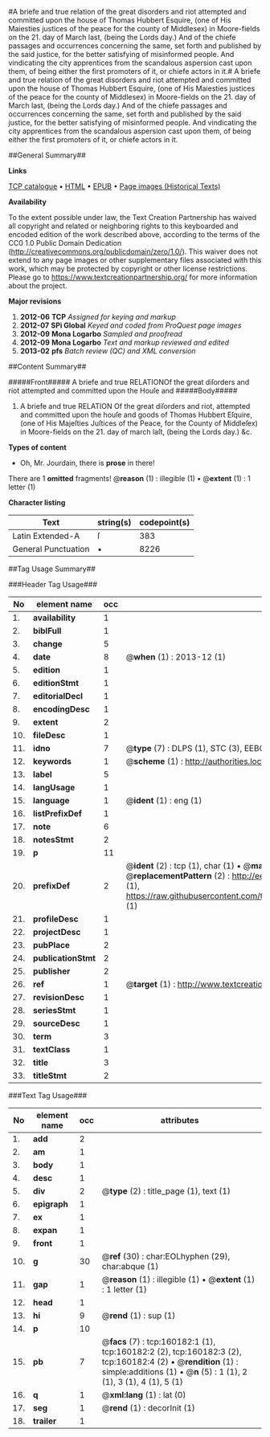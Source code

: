 #A briefe and true relation of the great disorders and riot attempted and committed upon the house of Thomas Hubbert Esquire, (one of His Maiesties justices of the peace for the county of Middlesex) in Moore-fields on the 21. day of March last, (being the Lords day.) And of the chiefe passages and occurrences concerning the same, set forth and published by the said justice, for the better satisfying of misinformed people. And vindicating the city apprentices from the scandalous aspersion cast upon them, of being either the first promoters of it, or chiefe actors in it.#
A briefe and true relation of the great disorders and riot attempted and committed upon the house of Thomas Hubbert Esquire, (one of His Maiesties justices of the peace for the county of Middlesex) in Moore-fields on the 21. day of March last, (being the Lords day.) And of the chiefe passages and occurrences concerning the same, set forth and published by the said justice, for the better satisfying of misinformed people. And vindicating the city apprentices from the scandalous aspersion cast upon them, of being either the first promoters of it, or chiefe actors in it.

##General Summary##

**Links**

[TCP catalogue](http://www.ota.ox.ac.uk/tcp/)  • 
[HTML](http://tei.it.ox.ac.uk/tcp/Texts-HTML/free/A77/A77399.html)  • 
[EPUB](http://tei.it.ox.ac.uk/tcp/Texts-EPUB/free/A77/A77399.epub) • 
[Page images (Historical Texts)](https://historicaltexts.jisc.ac.uk/eebo-99861947e)

**Availability**

To the extent possible under law, the Text Creation Partnership has waived all copyright and related or neighboring rights to this keyboarded and encoded edition of the work described above, according to the terms of the CC0 1.0 Public Domain Dedication (http://creativecommons.org/publicdomain/zero/1.0/). This waiver does not extend to any page images or other supplementary files associated with this work, which may be protected by copyright or other license restrictions. Please go to https://www.textcreationpartnership.org/ for more information about the project.

**Major revisions**

1. __2012-06__ __TCP__ *Assigned for keying and markup*
1. __2012-07__ __SPi Global__ *Keyed and coded from ProQuest page images*
1. __2012-09__ __Mona Logarbo__ *Sampled and proofread*
1. __2012-09__ __Mona Logarbo__ *Text and markup reviewed and edited*
1. __2013-02__ __pfs__ *Batch review (QC) and XML conversion*

##Content Summary##

#####Front#####
A briefe and true RELATIONOf the great diſorders and riot attempted and committed upon the Houſe and
#####Body#####

1. A briefe and true RELATION Of the great diſorders and riot, attempted and committed upon the houſe and goods of Thomas Hubbert Eſquire, (one of His Majeſties Juſtices of the Peace, for the County of Middleſex) in Moore-fields on the 21. day of march laſt, (being the Lords day.) &c.

**Types of content**

  * Oh, Mr. Jourdain, there is **prose** in there!

There are 1 **omitted** fragments! 
 @__reason__ (1) : illegible (1)  •  @__extent__ (1) : 1 letter (1)

**Character listing**


|Text|string(s)|codepoint(s)|
|---|---|---|
|Latin Extended-A|ſ|383|
|General Punctuation|•|8226|

##Tag Usage Summary##

###Header Tag Usage###

|No|element name|occ|attributes|
|---|---|---|---|
|1.|__availability__|1||
|2.|__biblFull__|1||
|3.|__change__|5||
|4.|__date__|8| @__when__ (1) : 2013-12 (1)|
|5.|__edition__|1||
|6.|__editionStmt__|1||
|7.|__editorialDecl__|1||
|8.|__encodingDesc__|1||
|9.|__extent__|2||
|10.|__fileDesc__|1||
|11.|__idno__|7| @__type__ (7) : DLPS (1), STC (3), EEBO-CITATION (1), PROQUEST (1), VID (1)|
|12.|__keywords__|1| @__scheme__ (1) : http://authorities.loc.gov/ (1)|
|13.|__label__|5||
|14.|__langUsage__|1||
|15.|__language__|1| @__ident__ (1) : eng (1)|
|16.|__listPrefixDef__|1||
|17.|__note__|6||
|18.|__notesStmt__|2||
|19.|__p__|11||
|20.|__prefixDef__|2| @__ident__ (2) : tcp (1), char (1)  •  @__matchPattern__ (2) : ([0-9\-]+):([0-9IVX]+) (1), (.+) (1)  •  @__replacementPattern__ (2) : http://eebo.chadwyck.com/downloadtiff?vid=$1&page=$2 (1), https://raw.githubusercontent.com/textcreationpartnership/Texts/master/tcpchars.xml#$1 (1)|
|21.|__profileDesc__|1||
|22.|__projectDesc__|1||
|23.|__pubPlace__|2||
|24.|__publicationStmt__|2||
|25.|__publisher__|2||
|26.|__ref__|1| @__target__ (1) : http://www.textcreationpartnership.org/docs/. (1)|
|27.|__revisionDesc__|1||
|28.|__seriesStmt__|1||
|29.|__sourceDesc__|1||
|30.|__term__|3||
|31.|__textClass__|1||
|32.|__title__|3||
|33.|__titleStmt__|2||


###Text Tag Usage###

|No|element name|occ|attributes|
|---|---|---|---|
|1.|__add__|2||
|2.|__am__|1||
|3.|__body__|1||
|4.|__desc__|1||
|5.|__div__|2| @__type__ (2) : title_page (1), text (1)|
|6.|__epigraph__|1||
|7.|__ex__|1||
|8.|__expan__|1||
|9.|__front__|1||
|10.|__g__|30| @__ref__ (30) : char:EOLhyphen (29), char:abque (1)|
|11.|__gap__|1| @__reason__ (1) : illegible (1)  •  @__extent__ (1) : 1 letter (1)|
|12.|__head__|1||
|13.|__hi__|9| @__rend__ (1) : sup (1)|
|14.|__p__|10||
|15.|__pb__|7| @__facs__ (7) : tcp:160182:1 (1), tcp:160182:2 (2), tcp:160182:3 (2), tcp:160182:4 (2)  •  @__rendition__ (1) : simple:additions (1)  •  @__n__ (5) : 1 (1), 2 (1), 3 (1), 4 (1), 5 (1)|
|16.|__q__|1| @__xml:lang__ (1) : lat (0)|
|17.|__seg__|1| @__rend__ (1) : decorInit (1)|
|18.|__trailer__|1||
